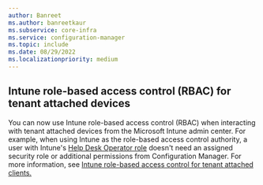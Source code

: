 ```yaml
---
author: Banreet
ms.author: banreetkaur
ms.subservice: core-infra
ms.service: configuration-manager
ms.topic: include
ms.date: 08/29/2022
ms.localizationpriority: medium
---
```


## <a name="bkmk_enable-intune"></a> Intune role-based access control (RBAC) for tenant attached devices

<!--8126836-->

You can now use Intune role-based access control (RBAC) when interacting with tenant attached devices from the Microsoft Intune admin center. 
For example, when using Intune as the role-based access control authority, a user with Intune's [Help Desk Operator role](../../../../../../intune/fundamentals/role-based-access-control.md#built-in-roles) doesn't need an assigned security role or additional permissions from Configuration Manager.
For more information, see [Intune role-based access control for tenant attached clients.](../../../../../cloud-attach/use-intune-rbac.md)
